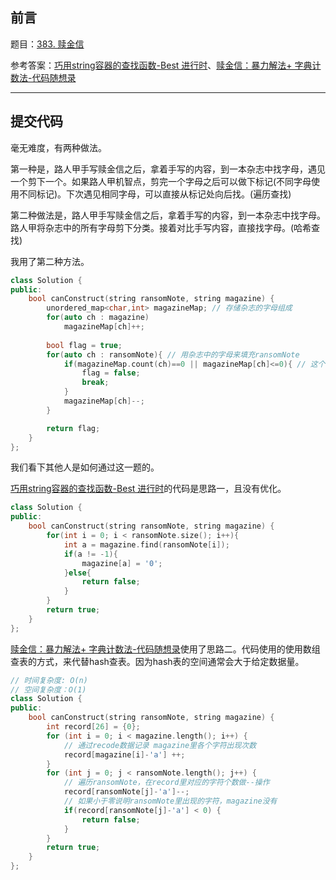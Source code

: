 ## 前言

题目：[383. 赎金信](https://leetcode-cn.com/problems/ransom-note/)

参考答案：[巧用string容器的查找函数-Best 进行时](https://leetcode-cn.com/problems/ransom-note/solution/qiao-yong-stringrong-qi-de-cha-zhao-han-kao7r/)、[赎金信：暴力解法+ 字典计数法-代码随想录](https://leetcode-cn.com/problems/ransom-note/solution/dai-ma-sui-xiang-lu-dai-ni-gao-ding-ha-x-5pak/)

---

## 提交代码

毫无难度，有两种做法。

第一种是，路人甲手写赎金信之后，拿着手写的内容，到一本杂志中找字母，遇见一个剪下一个。如果路人甲机智点，剪完一个字母之后可以做下标记(不同字母使用不同标记)。下次遇见相同字母，可以直接从标记处向后找。(遍历查找)

第二种做法是，路人甲手写赎金信之后，拿着手写的内容，到一本杂志中找字母。路人甲将杂志中的所有字母剪下分类。接着对比手写内容，直接找字母。(哈希查找)

我用了第二种方法。

```c++
class Solution {
public:
    bool canConstruct(string ransomNote, string magazine) {
        unordered_map<char,int> magazineMap; // 存储杂志的字母组成
        for(auto ch : magazine)
            magazineMap[ch]++;
        
        bool flag = true;
        for(auto ch : ransomNote){ // 用杂志中的字母来填充ransomNote
            if(magazineMap.count(ch)==0 || magazineMap[ch]<=0){ // 这个字母不存在，或被用完
                flag = false;
                break;
            }
            magazineMap[ch]--;
        }

        return flag;
    }
};
```

我们看下其他人是如何通过这一题的。

[巧用string容器的查找函数-Best 进行时](https://leetcode-cn.com/problems/ransom-note/solution/qiao-yong-stringrong-qi-de-cha-zhao-han-kao7r/)的代码是思路一，且没有优化。

```c++
class Solution {
public:
    bool canConstruct(string ransomNote, string magazine) {
        for(int i = 0; i < ransomNote.size(); i++){
            int a = magazine.find(ransomNote[i]);
            if(a != -1){
                magazine[a] = '0';
            }else{
                return false;
            }
        }
        return true;
    }
};
```

[赎金信：暴力解法+ 字典计数法-代码随想录](https://leetcode-cn.com/problems/ransom-note/solution/dai-ma-sui-xiang-lu-dai-ni-gao-ding-ha-x-5pak/)使用了思路二。代码使用的使用数组查表的方式，来代替hash查表。因为hash表的空间通常会大于给定数据量。

```c++
// 时间复杂度: O(n)
// 空间复杂度：O(1)
class Solution {
public:
    bool canConstruct(string ransomNote, string magazine) {
        int record[26] = {0};
        for (int i = 0; i < magazine.length(); i++) {
            // 通过recode数据记录 magazine里各个字符出现次数
            record[magazine[i]-'a'] ++;
        }
        for (int j = 0; j < ransomNote.length(); j++) {
            // 遍历ransomNote，在record里对应的字符个数做--操作
            record[ransomNote[j]-'a']--;
            // 如果小于零说明ransomNote里出现的字符，magazine没有
            if(record[ransomNote[j]-'a'] < 0) {
                return false;
            }
        }
        return true;
    }
};
```